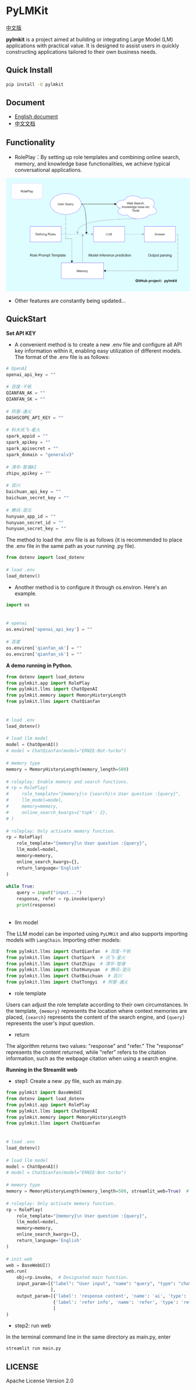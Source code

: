 # PyLMKit

[中文版](https://github.com/52phm/pylmkit/blob/main/README_zh.md)

**pylmkit** is a project aimed at building or integrating Large Model (LM) applications with practical value. It is designed to assist users in quickly constructing applications tailored to their own business needs.

## Quick Install
```bash
pip install -U pylmkit
```

## Document

- [English document](http://en.pylmkit.cn)
- [中文文档](http://zh.pylmkit.cn)


## Functionality

- RolePlay：By setting up role templates and combining online search, memory, and knowledge base functionalities, we achieve typical conversational applications.

![RolePlay](https://github.com/52phm/pylmkit/blob/main/docs/images/RolePlay.png)

- Other features are constantly being updated...

## QuickStart

**Set API KEY**

- A convenient method is to create a new .env file and configure all API key information within it, enabling easy utilization of different models. The format of the .env file is as follows:

```python
# OpenAI
openai_api_key = ""

# 百度-千帆
QIANFAN_AK = ""
QIANFAN_SK = ""

# 阿里-通义
DASHSCOPE_API_KEY = ""

# 科大讯飞-星火
spark_appid = ""
spark_apikey = ""
spark_apisecret = ""
spark_domain = "generalv3"

# 清华-智谱AI
zhipu_apikey = ""

# 百川
baichuan_api_key = ""
baichuan_secret_key = ""

# 腾讯-混元
hunyuan_app_id = ""
hunyuan_secret_id = ""
hunyuan_secret_key = ""
```

The method to load the .env file is as follows (it is recommended to place the .env file in the same path as your running .py file).

```python
from dotenv import load_dotenv

# load .env
load_dotenv()
```

- Another method is to configure it through os.environ. Here's an example.

```python
import os


# openai
os.environ['openai_api_key'] = ""

# 百度
os.environ['qianfan_ak'] = ""
os.environ['qianfan_sk'] = ""
```

**A demo running in Python.**


```python
from dotenv import load_dotenv
from pylmkit.app import RolePlay
from pylmkit.llms import ChatOpenAI
from pylmkit.memory import MemoryHistoryLength
from pylmkit.llms import ChatQianfan


# load .env
load_dotenv()

# load llm model
model = ChatOpenAI()
# model = ChatQianfan(model="ERNIE-Bot-turbo")

# memory type
memory = MemoryHistoryLength(memory_length=500)

# roleplay: Enable memory and search functions.
# rp = RolePlay(
#     role_template="{memory}\n {search}\n User question :{query}", 
#     llm_model=model,
#     memory=memory,
#     online_search_kwargs={'topk': 2},
# )

# roleplay: Only activate memory function.
rp = RolePlay(
    role_template="{memory}\n User question :{query}", 
    llm_model=model,
    memory=memory,
    online_search_kwargs={},
    return_language='English'
)

while True:
    query = input("input...")
    response, refer = rp.invoke(query)
    print(response)
    

```

- llm model

The LLM model can be imported using `PyLMKit` and also supports importing models with `LangChain`. Importing other models:

```python
from pylmkit.llms import ChatQianfan  # 百度-千帆
from pylmkit.llms import ChatSpark  # 讯飞-星火
from pylmkit.llms import ChatZhipu  # 清华-智谱
from pylmkit.llms import ChatHunyuan  # 腾讯-混元
from pylmkit.llms import ChatBaichuan  # 百川
from pylmkit.llms import ChatTongyi  # 阿里-通义

```

- role template

Users can adjust the role template according to their own circumstances. In the template, `{memory}` represents the location where context memories are placed, `{search}` represents the content of the search engine, and `{query}` represents the user's input question.

- return

The algorithm returns two values: "response" and "refer." The "response" represents the content returned, while "refer" refers to the citation information, such as the webpage citation when using a search engine.


**Running in the Streamlit web**


- step1: Create a new .py file, such as main.py.


```python
from pylmkit import BaseWebUI
from dotenv import load_dotenv
from pylmkit.app import RolePlay
from pylmkit.llms import ChatOpenAI
from pylmkit.memory import MemoryHistoryLength
from pylmkit.llms import ChatQianfan


# load .env
load_dotenv()

# load llm model
model = ChatOpenAI()
# model = ChatQianfan(model="ERNIE-Bot-turbo")

# memory type
memory = MemoryHistoryLength(memory_length=500, streamlit_web=True)  # set streamlit_web=True

# roleplay: Only activate memory function.
rp = RolePlay(
    role_template="{memory}\n User question :{query}", 
    llm_model=model,
    memory=memory,
    online_search_kwargs={},
    return_language='English'
)

# init web
web = BaseWebUI()
web.run(
    obj=rp.invoke,  # Designated main function.
    input_param=[{"label": "User input", "name": "query", "type": "chat"},  # type, chat text string bool float ...
                 ],
    output_param=[{'label': 'response content', 'name': 'ai', 'type': 'chat'},
                  {'label': 'refer info', 'name': 'refer', 'type': 'refer'}  # type, chat refer text string bool float ...
                  ]
)

```

- step2: run web


In the terminal command line in the same directory as main.py, enter 


```python
streamlit run main.py
```


## LICENSE

Apache License Version 2.0





